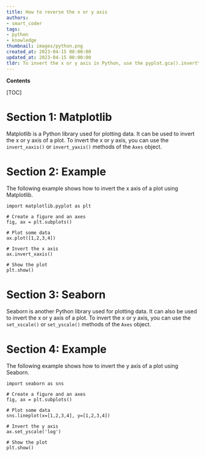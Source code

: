 ```yaml
---
title: How to reverse the x or y axis
authors:
- smart_coder
tags:
- python
- knowledge
thumbnail: images/python.png
created_at: 2023-04-15 00:00:00
updated_at: 2023-04-15 00:00:00
tldr: To invert the x or y axis in Python, use the pyplot.gca().invert\_xaxis() or pyplot.gca().invert\_yaxis() functions.
---
```


**Contents**

[TOC]

# Section 1: Matplotlib
Matplotlib is a Python library used for plotting data. It can be used to invert the x or y axis of a plot. To invert the x or y axis, you can use the `invert_xaxis()` or `invert_yaxis()` methods of the `Axes` object.

# Section 2: Example
The following example shows how to invert the x axis of a plot using Matplotlib.

```
import matplotlib.pyplot as plt

# Create a figure and an axes
fig, ax = plt.subplots()

# Plot some data
ax.plot([1,2,3,4])

# Invert the x axis
ax.invert_xaxis()

# Show the plot
plt.show()
```

# Section 3: Seaborn
Seaborn is another Python library used for plotting data. It can also be used to invert the x or y axis of a plot. To invert the x or y axis, you can use the `set_xscale()` or `set_yscale()` methods of the `Axes` object.

# Section 4: Example
The following example shows how to invert the y axis of a plot using Seaborn.

```
import seaborn as sns

# Create a figure and an axes
fig, ax = plt.subplots()

# Plot some data
sns.lineplot(x=[1,2,3,4], y=[1,2,3,4])

# Invert the y axis
ax.set_yscale('log')

# Show the plot
plt.show()
```
